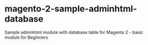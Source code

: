 # magento-2-sample-adminhtml-database
Sample adminhtml module with database table for Magento 2 - basic module for Beginners
